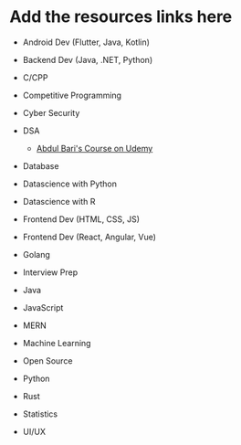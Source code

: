 # Add the resources links here
* Android Dev (Flutter, Java, Kotlin)
* Backend Dev (Java, .NET, Python)
* C/CPP
* Competitive Programming
* Cyber Security
* DSA 
  * [Abdul Bari's Course on Udemy](https://www.udemy.com/course/datastructurescncpp/)

* Database
* Datascience with Python
* Datascience with R
* Frontend Dev (HTML, CSS, JS)
* Frontend Dev (React, Angular, Vue)
* Golang
* Interview Prep
* Java
* JavaScript
* MERN
* Machine Learning
* Open Source
* Python
* Rust
* Statistics
* UI/UX
